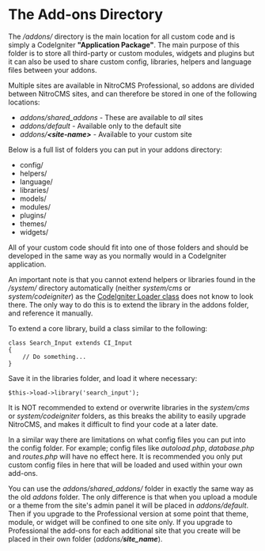 # The Add-ons Directory

The <dfn>/addons/</dfn> directory is the main location for all custom code and is simply a CodeIgniter **"Application Package"**. The main purpose of this folder is to store all third-party or custom modules, widgets and plugins but it can also be used to share custom config, libraries, helpers and language files between your addons.

Multiple sites are available in NitroCMS Professional, so addons are divided between NitroCMS sites, and can therefore be stored in one of the following locations:

* <dfn>addons/shared\_addons</dfn> - These are available to _all_ sites
* <dfn>addons/default</dfn> - Available only to the default site
* <dfn>addons/<strong>&lt;site-name&gt;</strong></dfn> - Available to your custom site

Below is a full list of folders you can put in your addons directory:

* config/
* helpers/
* language/
* libraries/
* models/
* modules/
* plugins/
* themes/
* widgets/

All of your custom code should fit into one of those folders and should be developed in the same way as you normally would in a CodeIgniter application.

An important note is that you cannot extend helpers or libraries found in the <dfn>/system/</dfn> directory automatically (neither <dfn>system/cms</dfn> or <dfn>system/codeigniter</dfn>) as the <a href="http://codeigniter.com/user_guide/libraries/loader.html" target="_blank">CodeIgniter Loader class</a> does not know to look there. The only way to do this is to extend the library in the addons folder, and reference it manually.

To extend a core library, build a class similar to the following:

    class Search_Input extends CI_Input
    {
        // Do something...
    }

Save it in the libraries folder, and load it where necessary:

    $this->load->library('search_input');

It is NOT recommended to extend or overwrite libraries in the <dfn>system/cms</dfn> or <dfn>system/codeigniter</dfn> folders, as this breaks the ability to easily upgrade NitroCMS, and makes it difficult to find your code at a later date.

In a similar way there are limitations on what config files you can put into the config folder. For example; config files like <dfn>autoload.php</dfn>, <dfn>database.php</dfn> and <dfn>routes.php</dfn> will have no effect here. It is recommended you only put custom config files in here that will be loaded and used within your own add-ons.

You can use the <dfn>addons/shared\_addons/</dfn> folder in exactly the same way as the old <dfn>addons</dfn> folder. The only difference is that when you upload a module or a theme from the site's admin panel it will be placed in <dfn>addons/default</dfn>. Then if you upgrade to the Professional version at some point that theme, module, or widget will be confined to one site only. If you upgrade to Professional the add-ons for each additional site that you create will be placed in their own folder (<dfn>addons/<strong>site_name</strong></dfn>).